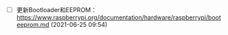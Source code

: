   - [ ] 更新Bootloader和EEPROM：https://www.raspberrypi.org/documentation/hardware/raspberrypi/booteeprom.md (2021-06-25 09:54)
